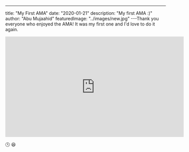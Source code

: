 ---
title: "My First AMA"
date: "2020-01-21"
description: "My first AMA :)"
author: "Abu Mujaahid"
featuredImage: "../images/new.jpg"
---Thank you everyone who enjoyed the AMA! It was my first one and I'd love to do it again.

<iframe width="560" height="315" src="https://www.youtube.com/embed/DXJO3AraeMQ" frameborder="0" allow="accelerometer; autoplay; encrypted-media; gyroscope; picture-in-picture" allowfullscreen></iframe>

🕓 😆

